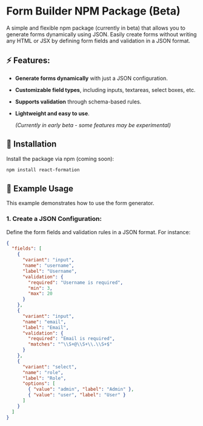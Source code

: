 # Form Builder NPM Package (Beta)

A simple and flexible npm package (currently in beta) that allows you to generate forms dynamically using JSON. Easily create forms without writing any HTML or JSX by defining form fields and validation in a JSON format.

## ⚡ Features:

- **Generate forms dynamically** with just a JSON configuration.
- **Customizable field types**, including inputs, textareas, select boxes, etc.
- **Supports validation** through schema-based rules.
- **Lightweight and easy to use**.

  _(Currently in early beta - some features may be experimental)_

## 🚀 Installation

Install the package via npm (coming soon):

```bash
npm install react-formation
```

## 📄 Example Usage

This example demonstrates how to use the form generator.

### 1. Create a JSON Configuration:

Define the form fields and validation rules in a JSON format. For instance:

```json
{
  "fields": [
    {
      "variant": "input",
      "name": "username",
      "label": "Username",
      "validation": {
        "required": "Username is required",
        "min": 3,
        "max": 20
      }
    },
    {
      "variant": "input",
      "name": "email",
      "label": "Email",
      "validation": {
        "required": "Email is required",
        "matches": "^\\S+@\\S+\\.\\S+$"
      }
    },
    {
      "variant": "select",
      "name": "role",
      "label": "Role",
      "options": [
        { "value": "admin", "label": "Admin" },
        { "value": "user", "label": "User" }
      ]
    }
  ]
}
```
